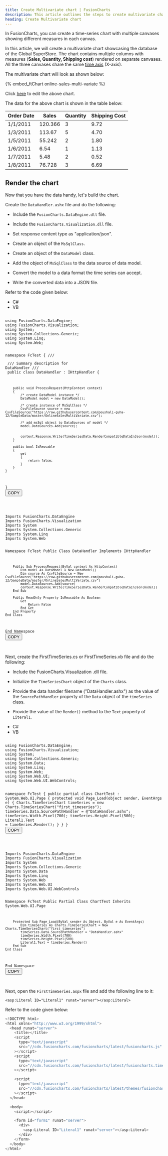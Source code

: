 ```yaml
---
title: Create Multivariate chart | FusionCharts
description: This article outlines the steps to create multivariate chart.
heading: Create Multivariate chart
---
```


In FusionCharts, you can create a time-series chart with multiple canvases showing different measures in each canvas.

In this article, we will create a multivariate chart showcasing the database of the Global SuperStore. The chart contains multiple columns with measures (**Sales, Quantity, Shipping cost**) rendered on separate canvases. All the three canvases share the same [time axis](/fusiontime/fusiontime-component/time-axis) (X-axis).

The multivariate chart will look as shown below:

{% embed_ftChart online-sales-multi-variate %}

Click [here](https://jsfiddle.net/fusioncharts/yfewbpLq/) to edit the above chart.

The data for the above chart is shown in the table below:

| Order Date | Sales   | Quantity | Shipping Cost |
| ---------- | ------- | -------- | ------------- |
| 1/1/2011   | 120.366 | 3        | 9.72          |
| 1/3/2011   | 113.67  | 5        | 4.70          |
| 1/5/2011   | 55.242  | 2        | 1.80          |
| 1/6/2011   | 6.54    | 1        | 1.13          |
| 1/7/2011   | 5.48    | 2        | 0.52          |
| 1/8/2011   | 76.728  | 3        | 6.69          |

## Render the chart

Now that you have the data handy, let's build the chart.

Create the `DataHandler.ashx` file and do the following:

- Include the `FusionCharts.DataEngine.dll` file.

- Include the `FusionCharts.Visualization.dll` file.

- Set response content type as "application/json".

- Create an object of the `MsSqlClass`.

- Create an object of the `DataModel` class.

- Add the object of `MsSqlClass` to the data source of data model.

- Convert the model to a data format the time series can accept.

- Write the converted data into a JSON file.

Refer to the code given below:

<div class="code-wrapper">
<ul class='code-tabs extra-tabs'>
    <li class='active'><a data-toggle='csharp'>C#</a></li>
    <li><a data-toggle='vb'>VB</a></li>
</ul>
<div class='tab-content extra-tabs'>

<div class='tab csharp-tab active'>
<pre><code class="language-csharp">
using FusionCharts.DataEngine;
using FusionCharts.Visualization;
using System;
using System.Collections.Generic;
using System.Linq;
using System.Web;

namespace FcTest
{
    /// <summary>
    /// Summary description for DataHandler
    /// </summary>
    public class DataHandler : IHttpHandler
    {

        public void ProcessRequest(HttpContext context)
        {
            /* create DataModel instance */
            DataModel model = new DataModel();

            /* create instance of MsSqlClass */
            CsvFileSource source = new CsvFileSource("https://raw.githubusercontent.com/poushali-guha-12/SampleData/master/OnlineSalesMultiVariate.csv");

            /* add msSql object to DataSources of model */
            model.DataSources.Add(source);

            
            context.Response.Write(TimeSeriesData.RenderCompatibleDataInJson(model));
        }

        public bool IsReusable
        {
            get
            {
                return false;
            }
        }
    }
}
</code><button class='btn btn-outline-secondary btn-copy' title='Copy to clipboard'>COPY</button>

</pre>
</div>

<div class='tab vb-tab'>
<pre><code class="language-csharp">
Imports FusionCharts.DataEngine
Imports FusionCharts.Visualization
Imports System
Imports System.Collections.Generic
Imports System.Linq
Imports System.Web

Namespace FcTest
    Public Class DataHandler
        Implements IHttpHandler

        Public Sub ProcessRequest(ByVal context As HttpContext)
            Dim model As DataModel = New DataModel()
            Dim source As CsvFileSource = New CsvFileSource("https://raw.githubusercontent.com/poushali-guha-12/SampleData/master/OnlineSalesMultiVariate.csv")
            model.DataSources.Add(source)
            context.Response.Write(TimeSeriesData.RenderCompatibleDataInJson(model))
        End Sub

        Public ReadOnly Property IsReusable As Boolean
            Get
                Return False
            End Get
        End Property
    End Class
End Namespace
</code><button class='btn btn-outline-secondary btn-copy' title='Copy to clipboard'>COPY</button>

</pre>
</div>
</div>
</div>

Next, create the FirstTimeSeries.cs or FirstTimeSeries.vb file and do the following:

- Include the FusionCharts.Visualization .dll file.

- Initialize the `TimeSeriesChart` object of the `Charts` class.

- Provide the data handler filename ("DataHandler.ashx") as the value of the `SourcePathHandler` property of the `Data` object of the `timeSeries` class.

- Provide the value of the `Render()` method to the `Text` property of `Literal1`.

<div class="code-wrapper">
<ul class='code-tabs extra-tabs'>
    <li class='active'><a data-toggle='csharp'>C#</a></li>
    <li><a data-toggle='vb'>VB</a></li>
</ul>
<div class='tab-content extra-tabs'>

<div class='tab csharp-tab active'>
<pre><code class="language-csharp">
using FusionCharts.DataEngine;
using FusionCharts.Visualization;
using System;
using System.Collections.Generic;
using System.Data;
using System.Linq;
using System.Web;
using System.Web.UI;
using System.Web.UI.WebControls;

namespace FcTest
{
    public partial class ChartTest : System.Web.UI.Page
    {
        protected void Page_Load(object sender, EventArgs e)
        {
            Charts.TimeSeriesChart timeSeries = new Charts.TimeSeriesChart("first_timeseries");
            timeSeries.Data.SourcePathHandler = @"DataHandler.ashx";
            timeSeries.Width.Pixel(700);
            timeSeries.Height.Pixel(500);
            Literal1.Text = timeSeries.Render();
        }
    }
}
</code><button class='btn btn-outline-secondary btn-copy' title='Copy to clipboard'>COPY</button>

</pre>
</div>

<div class='tab vb-tab'>
<pre><code class="language-csharp">
Imports FusionCharts.DataEngine
Imports FusionCharts.Visualization
Imports System
Imports System.Collections.Generic
Imports System.Data
Imports System.Linq
Imports System.Web
Imports System.Web.UI
Imports System.Web.UI.WebControls

Namespace FcTest
    Public Partial Class ChartTest
        Inherits System.Web.UI.Page

        Protected Sub Page_Load(ByVal sender As Object, ByVal e As EventArgs)
            Dim timeSeries As Charts.TimeSeriesChart = New Charts.TimeSeriesChart("first_timeseries")
            timeSeries.Data.SourcePathHandler = "DataHandler.ashx"
            timeSeries.Width.Pixel(700)
            timeSeries.Height.Pixel(500)
            Literal1.Text = timeSeries.Render()
        End Sub
    End Class
End Namespace
</code><button class='btn btn-outline-secondary btn-copy' title='Copy to clipboard'>COPY</button>

</pre>
</div>
</div>
</div>

Next, open the `FirstTimeSeries.aspx` file and add the following line to it:

`<asp:Literal ID="Literal1" runat="server"></asp:Literal>`

Refer to the code given below:

```javascript
<!DOCTYPE html>
<html xmlns="http://www.w3.org/1999/xhtml">
  <head runat="server">
    <title></title>
    <script
      type="text/javascript"
      src="//cdn.fusioncharts.com/fusioncharts/latest/fusioncharts.js"
    ></script>
    <script
      type="text/javascript"
      src="//cdn.fusioncharts.com/fusioncharts/latest/fusioncharts.timeseries.js"
    ></script>

    <script
      type="text/javascript"
      src="//cdn.fusioncharts.com/fusioncharts/latest/themes/fusioncharts.theme.fusion.js"
    ></script>
  </head>

  <body>
    <script></script>

    <form id="form1" runat="server">
      <div>
        <asp:Literal ID="Literal1" runat="server"></asp:Literal>
      </div>
    </form>
  </body>
</html>
```
